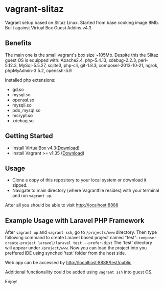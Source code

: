 # vagrant-slitaz

Vagrant setup based on Slitaz Linux. Started from base cooking image 8Mb.
Built against Virtual Box Guest Addins v4.3.

## Benefits
The main one is the small vagrant's box size ~105Mb. Despite this the Slitaz guest OS is equipped with:
Apache2.4, php-5.4.13, xdebug-2.2.3, perl-5.12.3, MySql-5.5.27, sqlite3, php-cli, git-1.8.3, composer-2013-10-21, 
ngrok, phpMyAdmin-3.5.2, openssh-5.9

Installed php extensions:
- gd.so
- mysql.so
- openssl.so
- mysqli.so
- pdo_mysql.so
- mcrypt.so
- xdebug.so

## Getting Started

- Install VirtualBox v4.3([Download](https://www.virtualbox.org/wiki/Downloads))
- Install Vagrant >= v1.35 ([Download](http://downloads.vagrantup.com/))

## Usage

- Clone a copy of this repository to your local system or download it zipped.
- Navigate to main directory (where Vagrantfile resides) with your terminal and run `vagrant up`.

After all you should be able to visit [http://localhost:8888](http://localhost:8888)

## Example Usage with Laravel PHP Framework
After `vagrant up` and `vagrant ssh`, go to `/projects/www` directory.
Then type following command to create Laravel based project named "test":
`composer create-project laravel/laravel test --prefer-dist`
The 'test' directory will appear under `/project/www`. Now you can load the project into you preffered IDE
using synched 'test' folder from the host side.

Web app can be accessed by [http://localhost:8888/test/public](http://localhost:8888/test/public)

Additional functionallity could be added using `vagrant ssh` into guest OS.

Enjoy!



